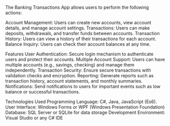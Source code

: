 The Banking Transactions App allows users to perform the following actions:

Account Management: Users can create new accounts, view account details, and manage account settings.
Transactions: Users can make deposits, withdrawals, and transfer funds between accounts.
Transaction History: Users can view a history of their transactions for each account.
Balance Inquiry: Users can check their account balances at any time.

Features
User Authentication: Secure login mechanism to authenticate users and protect their accounts.
Multiple Account Support: Users can have multiple accounts (e.g., savings, checking) and manage them independently.
Transaction Security: Ensure secure transactions with validation checks and encryption.
Reporting: Generate reports such as transaction history, account statements, and monthly summaries.
Notifications: Send notifications to users for important events such as low balance or successful transactions.

Technologies Used
Programming Language: C#, Java, JavaScript (Es6).
User Interface: Windows Forms or WPF (Windows Presentation Foundation)
Database: SQL Server or SQLite for data storage
Development Environment: Visual Studio or any C# IDE
